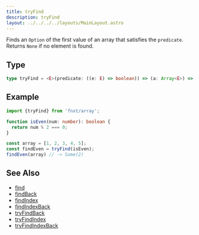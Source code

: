 ```yaml
---
title: tryFind
description: tryFind
layout: ../../../../layouts/MainLayout.astro
---
```


Finds an `Option` of the first value of an array that satisfies the `predicate`. Returns `None` if no element is found.

## Type

```ts
type tryFind = <E>(predicate: ((e: E) => boolean)) => (a: Array<E>) => Option<E>
```

## Example

```ts
import {tryFind} from 'fnxt/array';

function isEven(num: number): boolean {
  return num % 2 === 0;
}

const array = [1, 2, 3, 4, 5];
const findEven = tryFind(isEven);
findEven(array) // -> Some(2)
```

## See Also

- [find](../find)
- [findBack](../findBack)
- [findIndex](../findIndex)
- [findIndexBack](../findIndexBack)
- [tryFindBack](../tryFindBack)
- [tryFindIndex](../tryFindIndex)
- [tryFindIndexBack](../tryFindIndexBack)
